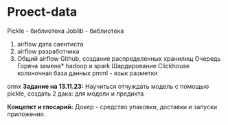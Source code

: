 # Proect-data

Pickle - библиотека
Joblib - библиотека
  1. airflow дата саентиста
  2. airflow разработчика
  3. Общий airflow
Github, создание распределенных хранилищ
Очередь
Горяча замена*
hadoop и spark
Шардирование
Clickhouse
колоночная база данных
pmml - язык разметки

onnx
**Задание на 13.11.23:**
Научиться отчуждать модель с помощью pickle, создать 2 дака: для модели и предикта

**Концепкт и глосарий:**
Докер - средство упаковки, доставки и запуски приложения.
